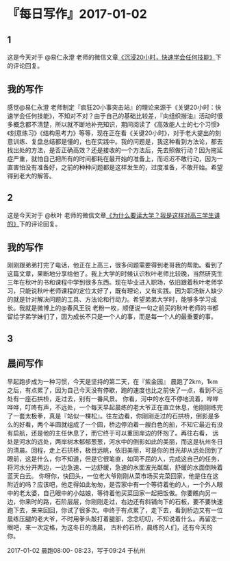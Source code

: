 # 『每日写作』2017-01-02

## 1
这是今天对于 @易仁永澄 老师的微信文章[《沉浸20小时，快速学会任何技能》](http://mp.weixin.qq.com/s/9POtlnof4xXhe-o6qItJrQ)下的评论回复。

## 我的写作
感觉@易仁永澄 老师制定『疯狂20小事突击站』的理论来源于《关键20小时：快速学会任何技能》，不知对不对？由于自己的基础比较差，『向组织揩油』活动时很多概念都不清楚，所以就不断地补充知识，期间阅读了《高效能人士的七个习惯》《刻意练习》《结构思考力》等等，现在正在看《关键20小时》，对于老大提出的刻意训练、复盘总结都是懂的，也在实践中。我的问题是，我这种看到方法论，都去找出处的方法，是否正确高效？还是接收的一个方法后，先去照做行动？因为拖延症严重，就怕自己把所有的时间都耗在最开始的准备上，而迟迟不敢行动，因为一直害怕没有准备好，之前的种种问题都是这样发生的，过度准备，不敢开始。希望得到老大的解答。
## 2
这是今天对于 @秋叶 老师的微信文章[《为什么要读大学？我是这样对高三学生讲的》](http://chuansong.me/n/1435839152657)下的评论回复。
## 我的写作
刚刚跟弟弟打完了电话，他正在上高三，很多问题需要得到老哥我的帮助。看到了这篇文章，果断地分享给他了。我上大学的时候认识秋叶老师比较晚，当然研究生三年在秋叶的书和课程中学到很多东西。现在毕业进入职场，依旧跟着秋叶老师学习，只能说秋叶老师课程的定位太好了，既有理论，又有实践。因为职场新人缺少的就是针对解决问题的工具、方法论和行动力。希望弟弟大学时，能够多学习成长。我就是微博上的@春风王锐 老粉一枚，顺便说一句之前买的秋叶老师的书都留给学弟学妹们了，因为成长不只是一个人的事，而是每一个人的最重要的事。

## 3
## 晨间写作

早起跑步成为一种习惯，今天是坚持的第二天，在『紫金园』 晨跑了2km，1km之后，有点累了，因为自己今天没有停歇，跑的速度也比之前快了一点，看到不远处有一座石拱桥，走过去，别有一番风景。
你看，河中的水在不停地流着，哗哗哗哗，叮咚有声，不远处，一个每天早起晨练的老大爷正在直立休息，他刚刚练完了一套太极拳，真是『站似一棵松』。往左边看，你刚刚走过的石拱桥，倒影是多么的好看，两个半圆就组成了一个圆，桥边停泊着一艘白色的船，不知它最近有没有启航，还是他的主任休息了，而它终于可以重回岸边的怀抱了。再往右看， 远处是河水的远处，两岸树木郁郁葱葱，河水中的倒影如此的美丽，而这是杭州冬日的清晨。回程，走上石拱桥，极目远眺，依旧美丽，可是你的目光却从远处回到了眼前，这是什么，你不知道，但是它很笔直，如同不屈的人，完成这自己的任务，将河水分开两边，一边急速、一边舒缓，急速的水面波光粼粼，舒缓的水面倒映着蓝天白云。
你呀你，快回头，一位老大爷刚刚从菜市场买完菜回家，他是住在这附近的吗？应该吧，他走得如此匆匆，是否家中有一个等待着他的人，一个外人眼中的老太婆，自己眼中的小姑娘，等待着他买菜回家一起把饭做。你要瞧向另一边，你来时的路，石阶层层，你刚刚走过，右边还有斜铺向下的石板，要不要快速跑下去，来来回回，你试了很多次。中终于有点累了，走下去，看到桥边又有一位晨练压腿的老大爷，不时用拳头敲打着腿部，念念叨叨，不知说着什么。再留恋一眼吧，来一次定格，为这冬日的清晨， 古朴的石桥，晨练的人们，还有今天的你。

2017-01-02 晨跑08:00- 08:23，写于09:24
于杭州